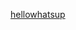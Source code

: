[hellowhatsup](https://blog.humanesociety.org/2019/02/zimbabwe-rips-35-baby-elephants-from-their-mothers-for-export-to-chinese-zoos.html)
